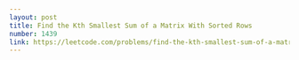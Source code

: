 ```yaml
---
layout: post
title: Find the Kth Smallest Sum of a Matrix With Sorted Rows
number: 1439
link: https://leetcode.com/problems/find-the-kth-smallest-sum-of-a-matrix-with-sorted-rows
---
```

